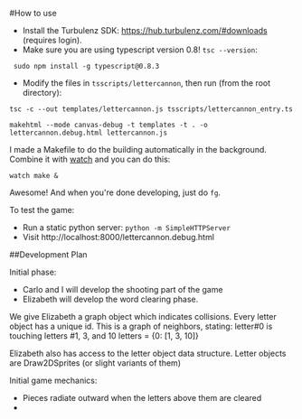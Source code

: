 #How to use

- Install the Turbulenz SDK: https://hub.turbulenz.com/#downloads (requires login).
- Make sure you are using typescript version 0.8! `tsc --version`:
```
 sudo npm install -g typescript@0.8.3
```
- Modify the files in `tsscripts/lettercannon`, then run (from the root directory):

```
tsc -c --out templates/lettercannon.js tsscripts/lettercannon_entry.ts

makehtml --mode canvas-debug -t templates -t . -o lettercannon.debug.html lettercannon.js
```

I made a Makefile to do the building automatically in the background. Combine it with [watch](https://github.com/visionmedia/watch) and you can do this:
```
watch make &
```

Awesome! And when you're done developing, just do `fg`.

To test the game:
- Run a static python server: `python -m SimpleHTTPServer`
- Visit http://localhost:8000/lettercannon.debug.html


##Development Plan

Initial phase:
- Carlo and I will develop the shooting part of the game
- Elizabeth will develop the word clearing phase.


We give Elizabeth a graph object which indicates collisions.
Every letter object has a unique id.
This is a graph of neighbors, stating: letter#0 is touching letters #1, 3, and 10
letters = {0: [1, 3, 10]}

Elizabeth also has access to the letter object data structure.
Letter objects are Draw2DSprites (or slight variants of them)


Initial game mechanics:
- Pieces radiate outward when the letters above them are cleared
-
